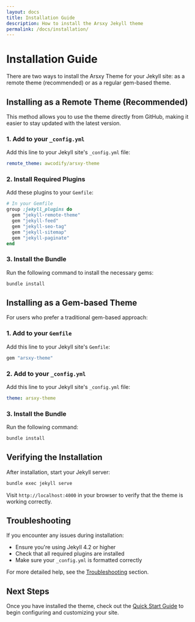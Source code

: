 ```yaml
---
layout: docs
title: Installation Guide
description: How to install the Arsxy Jekyll theme
permalink: /docs/installation/
---
```

# Installation Guide

There are two ways to install the Arsxy Theme for your Jekyll site: as a remote theme (recommended) or as a regular gem-based theme.

## Installing as a Remote Theme (Recommended)

This method allows you to use the theme directly from GitHub, making it easier to stay updated with the latest version.

### 1. Add to your `_config.yml`

Add this line to your Jekyll site's `_config.yml` file:

```yaml
remote_theme: awcodify/arsxy-theme
```

### 2. Install Required Plugins

Add these plugins to your `Gemfile`:

```ruby
# In your Gemfile
group :jekyll_plugins do
  gem "jekyll-remote-theme"
  gem "jekyll-feed"
  gem "jekyll-seo-tag"
  gem "jekyll-sitemap"
  gem "jekyll-paginate"
end
```

### 3. Install the Bundle

Run the following command to install the necessary gems:

```bash
bundle install
```

## Installing as a Gem-based Theme

For users who prefer a traditional gem-based approach:

### 1. Add to your `Gemfile`

Add this line to your Jekyll site's `Gemfile`:

```ruby
gem "arsxy-theme"
```

### 2. Add to your `_config.yml`

Add this line to your Jekyll site's `_config.yml` file:

```yaml
theme: arsxy-theme
```

### 3. Install the Bundle

Run the following command:

```bash
bundle install
```

## Verifying the Installation

After installation, start your Jekyll server:

```bash
bundle exec jekyll serve
```

Visit `http://localhost:4000` in your browser to verify that the theme is working correctly.

## Troubleshooting

If you encounter any issues during installation:

- Ensure you're using Jekyll 4.2 or higher
- Check that all required plugins are installed
- Make sure your `_config.yml` is formatted correctly

For more detailed help, see the [Troubleshooting](/docs/troubleshooting/) section.

## Next Steps

Once you have installed the theme, check out the [Quick Start Guide](/docs/quick-start/) to begin configuring and customizing your site.